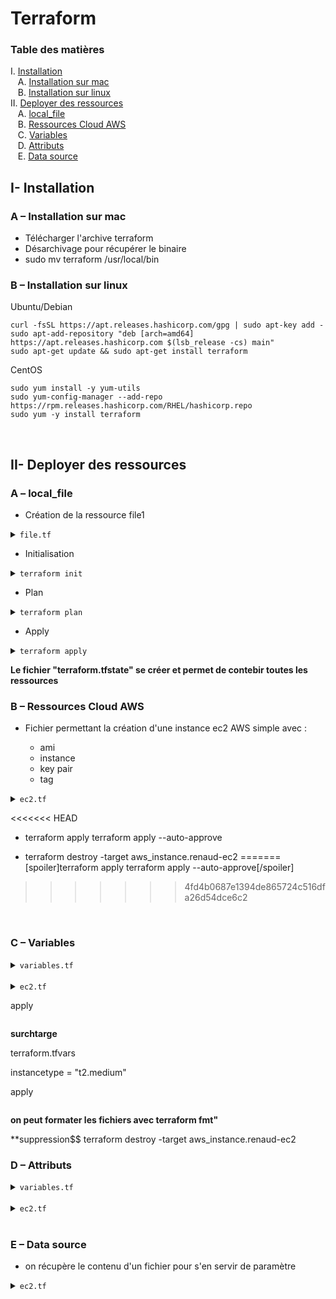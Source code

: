 # Terraform

### Table des matières
I. [Installation](#install)<br />
&nbsp;&nbsp;&nbsp;A. [Installation sur mac](#mac)<br />
&nbsp;&nbsp;&nbsp;B. [Installation sur linux](#linux)<br />
II. [Deployer des ressources](#deploy)<br />
&nbsp;&nbsp;&nbsp;A. [local_file](#local_file)<br />
&nbsp;&nbsp;&nbsp;B. [Ressources Cloud AWS](#AWS)<br />
&nbsp;&nbsp;&nbsp;C. [Variables](#var)<br />
&nbsp;&nbsp;&nbsp;D. [Attributs](#attributs)<br />
&nbsp;&nbsp;&nbsp;E. [Data source](#data)<br />




## I- Installation <a name="install"></a>

### A – Installation sur mac <a name="mac"></a>

* Télécharger l'archive terraform
* Désarchivage pour récupérer le binaire
* sudo mv terraform /usr/local/bin

### B – Installation sur linux <a name="linux"></a>

Ubuntu/Debian

    curl -fsSL https://apt.releases.hashicorp.com/gpg | sudo apt-key add -
    sudo apt-add-repository "deb [arch=amd64] https://apt.releases.hashicorp.com $(lsb_release -cs) main"
    sudo apt-get update && sudo apt-get install terraform

CentOS

    sudo yum install -y yum-utils
    sudo yum-config-manager --add-repo https://rpm.releases.hashicorp.com/RHEL/hashicorp.repo
    sudo yum -y install terraform


<br>


## II- Deployer des ressources <a name="deploy"></a>

### A – local_file <a name="loacal_file"></a>

* Création de la ressource file1

<details>
<summary><code>file.tf</code></summary>

'''sh
resource "local_file" "file1" {
    filename="/Users/renaudsautour/Downloads/DEVOPS/Terraform/TP2/Renaud.txt"
    content="Bonjour Renaud"
}
'''
</details>

* Initialisation

<details>
<summary><code>terraform init</code></summary>

```sh
Initializing the backend...

Initializing provider plugins...
- Finding latest version of hashicorp/local...
- Installing hashicorp/local v2.1.0...
- Installed hashicorp/local v2.1.0 (signed by HashiCorp)

Terraform has created a lock file .terraform.lock.hcl to record the provider
selections it made above. Include this file in your version control repository
so that Terraform can guarantee to make the same selections by default when
you run "terraform init" in the future.

Terraform has been successfully initialized!

You may now begin working with Terraform. Try running "terraform plan" to see
any changes that are required for your infrastructure. All Terraform commands
should now work.

If you ever set or change modules or backend configuration for Terraform,
rerun this command to reinitialize your working directory. If you forget, other
commands will detect it and remind you to do so if necessary.
```
</details>

* Plan

<details>
<summary><code>terraform plan</code></summary>

```sh
Terraform used the selected providers to generate the following execution plan. Resource actions are indicated with the following
symbols:
  + create

Terraform will perform the following actions:

  # local_file.file1 will be created
  + resource "local_file" "file1" {
      + content              = "Bonjour Renaud"
      + directory_permission = "0777"
      + file_permission      = "0777"
      + filename             = "/Users/renaudsautour/Downloads/DEVOPS/Terraform/TP2/Renaud.txt"
      + id                   = (known after apply)
    }

Plan: 1 to add, 0 to change, 0 to destroy.
```
</details>

* Apply

<details>
<summary><code>terraform apply</code></summary>

```sh
Terraform used the selected providers to generate the following execution plan. Resource actions are indicated with the following
symbols:
  + create

Terraform will perform the following actions:

  # local_file.file1 will be created
  + resource "local_file" "file1" {
      + content              = "Bonjour Renaud"
      + directory_permission = "0777"
      + file_permission      = "0777"
      + filename             = "/Users/renaudsautour/Downloads/DEVOPS/Terraform/TP2/Renaud.txt"
      + id                   = (known after apply)
    }

Plan: 1 to add, 0 to change, 0 to destroy.

Do you want to perform these actions?
  Terraform will perform the actions described above.
  Only "yes" will be accepted to approve.

  Enter a value: yes

local_file.file1: Creating...
local_file.file1: Creation complete after 0s [id=52d29d313a281835e468f21725ac02a39039ce7f]

Apply complete! Resources: 1 added, 0 changed, 0 destroyed.
```
</details>

**Le fichier "terraform.tfstate" se créer et permet de contebir toutes les ressources**
<br>

### B – Ressources Cloud AWS <a name="AWS"></a>

* Fichier permettant la création d'une instance ec2 AWS simple avec :
 
  - ami
  - instance
  - key pair
  - tag

<details>
<summary><code>ec2.tf</code></summary>

```sh
provider "aws" {
    region = "us-east-1"
    access_key = "XXXX"
    secret_key = "XXXX"
}

resource "aws_instance" "renaud-ec2" {
    ami = "ami-04505e74c0741db8d"
    instance_type = "t2.micro"
    key_name = "renaud-kp-ajc"
    tags = {
        Name = "renaud-ec2-terraform"
        formation = "Frazer"
        iac = "terraform"
    }
}
```
</details>

<<<<<<< HEAD
* terraform apply terraform apply --auto-approve

* terraform destroy -target aws_instance.renaud-ec2
=======
[spoiler]terraform apply terraform apply --auto-approve[/spoiler]
>>>>>>> 4fd4b0687e1394de865724c516dfa26d54dce6c2

<br>

### C – Variables <a name="var"></a>

<details>
<summary><code>variables.tf</code></summary>

```sh
variable "instancetype" {
    default = "t2.small"
}

variable "ami_id" {
    default = "ami-04505e74c0741db8d"
}
```
</details>

<br>
<details>
<summary><code>ec2.tf</code></summary>

```sh
provider "aws" {
    region = "us-east-1"
    access_key = "XXXX"
    secret_key = "XXXX"
}

resource "aws_instance" "renaud-ec2" {
    ami = var.ami_id
    instance_type = var.instancetype
    key_name = "renaud-kp-ajc"
    tags = {
        Name = "renaud-ec2-terraform-var"
        formation = "Frazer"
        iac = "terraform"
    }
}
```
</details>

apply

<img>


**surchtarge**

terraform.tfvars

instancetype = "t2.medium"


apply

<img>



**on peut formater les fichiers avec terraform fmt"**

**suppression$$
terraform destroy -target aws_instance.renaud-ec2

### D – Attributs <a name="attributs"></a>

<details>
<summary><code>variables.tf</code></summary>

```sh
variable "instancetype" {
    default = "t2.small"
}

variable "ami_id" {
    default = "ami-04505e74c0741db8d"
}
```
</details>

<br>
<details>
<summary><code>ec2.tf</code></summary>

```sh
provider "aws" {
  region     = "us-east-1"
  access_key = "XXXX"
  secret_key = "XXXX"
}

resource "aws_instance" "renaud-ec2" {
  ami           = var.ami_id
  instance_type = var.instancetype
  key_name      = "renaud-kp-ajc"
  tags = {
    Name      = "renaud-ec2-terraform"
    formation = "Frazer"
    iac       = "terraform"
  }
}

resource "local_file" "file" {
    filename="/Users/renaudsautour/Downloads/DEVOPS/Terraform/TP5/ec2-parameters.txt"
    content="Pour cet EC2, nous avons utilisé le type d’instance ${aws_instance.renaud-ec2.instance_type} et l’image ${aws_instance.renaud-ec2.ami} où instance_type et ami sont les attributs de la ressource ec2 précédemment crée."
}

resource "aws_eip" "ajc-lb" {
  vpc = true
}

resource "aws_eip_association" "eip_assoc" {
  instance_id   = aws_instance.renaud-ec2.id
  allocation_id = aws_eip.ajc-lb.id
}
```
</details>
<br>

### E – Data source <a name="data"></a>

* on récupère le contenu d'un fichier pour s'en servir de paramètre

<details>
<summary><code>ec2.tf</code></summary>

```sh
resource "aws_instance" "renaud-ec2" {
  ami           = "ami-04505e74c0741db8d"
  instance_type = data.local_file.file.content
  key_name      = "renaud-kp-ajc"
  tags = {
    Name      = "renaud-ec2-terraform"
    formation = "Frazer"
    iac       = "terraform"
  }
}

data "local_file" "file" {
    filename="/Users/renaudsautour/Downloads/DEVOPS/Terraform/TP6/info.txt"
}
```
</details>
<br>

